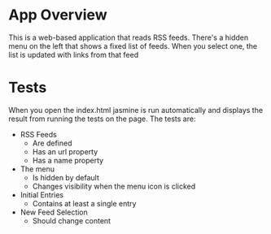 # App Overview

This is a web-based application that reads RSS feeds. There's a hidden menu on the left that shows a fixed list of feeds. When you select one, the list is updated with links from that feed

# Tests

When you open the index.html jasmine is run automatically and displays the result from running the tests on the page. The tests are:

- RSS Feeds
  - Are defined
  - Has an url property
  - Has a name property
- The menu
  - Is hidden by default
  - Changes visibility when the menu icon is clicked
- Initial Entries
  - Contains at least a single entry
- New Feed Selection
  - Should change content
